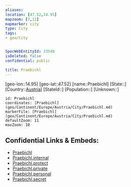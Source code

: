 ```yaml
---
aliases: 
location: [47.52,14.95]
mapzoom: [7,12] 
mapmarker: city 
type: City
tags:
- geo/City


SpocWebEntityId: 33540
isDeleted: false
confidential: public

title: Praebichl
---
```

[geo-lon::14.95]
[geo-lat::47.52]
[name::Praebichl]
[State::]
[Country::[Austria](geo/Continent/Europe/Austria.md)]
[StateId::]
[Population::]
[Unknown::]


```leaflet
id: Praebichl
coordinates: [Praebichl](geo/Continent/Europe/Austria/City/Praebichl.md)
markerFile: [Praebichl](geo/Continent/Europe/Austria/City/Praebichl.md)
defaultZoom: 11 
maxZoom: 18
```


## Confidential Links & Embeds: 
- [Praebichl](../../../../../../_public/geo/Continent/Europe/Austria/City/Praebichl.md) 
- [Praebichl.internal](../../../../../../_internal/geo/Continent/Europe/Austria/City/Praebichl.internal.md) 
- [Praebichl.protect](../../../../../../_protect/geo/Continent/Europe/Austria/City/Praebichl.protect.md) 
- [Praebichl.private](../../../../../../_private/geo/Continent/Europe/Austria/City/Praebichl.private.md) 
- [Praebichl.personal](../../../../../../_personal/geo/Continent/Europe/Austria/City/Praebichl.personal.md) 
- [Praebichl.secret](../../../../../../_secret/geo/Continent/Europe/Austria/City/Praebichl.secret.md) 
